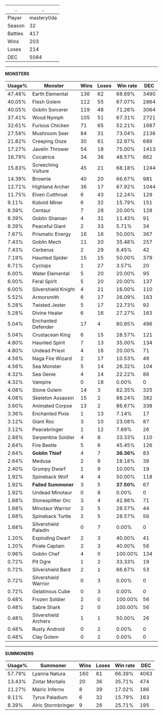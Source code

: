 .|.
|-|-
Player|mastery0da
Season|32
Battles|417
Wins|203
Loses|214
DEC|5084

---
**MONSTERS**

Usage%|Monster|Wins|Loses|Win rate|DEC|
-|-|-|-|-|-|
47.48%|Earth Elemental|136|62|68.69%|3490|
40.05%|Flesh Golem|112|55|67.07%|2864|
40.05%|Goblin Sorcerer|119|48|71.26%|3064|
37.41%|Wood Nymph|105|51|67.31%|2721|
32.61%|Furious Chicken|71|65|52.21%|1687|
27.58%|Mushroom Seer|84|31|73.04%|2136|
21.82%|Creeping Ooze|30|61|32.97%|689|
17.27%|Javelin Thrower|54|18|75.00%|1413|
16.79%|Cocatrice|34|36|48.57%|862|
15.83%|Screeching Vulture|45|21|68.18%|1244|
14.39%|Brownie|40|20|66.67%|981|
12.71%|Highland Archer|36|17|67.92%|1044|
11.75%|Elven Cutthroat|6|43|12.24%|129|
9.11%|Kobold Miner|6|32|15.79%|151|
8.39%|Centaur|7|28|20.00%|128|
8.39%|Goblin Shaman|4|31|11.43%|91|
8.39%|Peaceful Giant|2|33|5.71%|34|
7.67%|Prismatic Energy|16|16|50.00%|367|
7.43%|Goblin Mech|11|20|35.48%|257|
7.43%|Cerberus|2|29|6.45%|42|
7.19%|Haunted Spider|15|15|50.00%|379|
6.71%|Cyclops|1|27|3.57%|20|
6.00%|Water Elemental|5|20|20.00%|95|
6.00%|Feral Spirit|5|20|20.00%|137|
6.00%|Silvershield Knight|4|21|16.00%|110|
5.52%|Armorsmith|6|17|26.09%|163|
5.28%|Twisted Jester|5|17|22.73%|92|
5.28%|Divine Healer|6|16|27.27%|163|
5.04%|Enchanted Defender|17|4|80.95%|496|
5.04%|Crustacean King|6|15|28.57%|121|
4.80%|Haunted Spirit|7|13|35.00%|134|
4.80%|Undead Priest|4|16|20.00%|71|
4.56%|Naga Fire Wizard|2|17|10.53%|49|
4.56%|Sea Monster|5|14|26.32%|104|
4.32%|Sea Genie|4|14|22.22%|86|
4.32%|Vampire|0|18|0.00%|0|
4.08%|Stone Golem|14|3|82.35%|325|
4.08%|Skeleton Assassin|15|2|88.24%|382|
3.60%|Animated Corpse|13|2|86.67%|338|
3.36%|Enchanted Pixie|1|13|7.14%|17|
3.12%|Giant Roc|3|10|23.08%|87|
3.12%|Peacebringer|1|12|7.69%|26|
2.88%|Serpentine Soldier|4|8|33.33%|110|
2.64%|Fire Beetle|5|6|45.45%|126|
2.64%|**Goblin Thief**|4|7|**36.36%**|83|
2.64%|Medusa|2|9|18.18%|39|
2.40%|Grumpy Dwarf|1|9|10.00%|19|
1.92%|Spineback Wolf|4|4|50.00%|118|
1.92%|**Failed Summoner**|3|5|**37.50%**|67|
1.92%|Undead Minotaur|0|8|0.00%|0|
1.68%|Stonesplitter Orc|3|4|42.86%|71|
1.68%|Minotaur Warrior|2|5|28.57%|44|
1.68%|Spineback Turtle|2|5|28.57%|56|
1.68%|Silvershield Paladin|0|7|0.00%|0|
1.20%|Exploding Dwarf|2|3|40.00%|41|
1.20%|Pirate Captain|2|3|40.00%|56|
0.96%|Goblin Chef|4|0|100.00%|134|
0.72%|Pit Ogre|1|2|33.33%|19|
0.72%|Silvershield Bard|2|1|66.67%|53|
0.72%|Silvershield Warrior|0|3|0.00%|0|
0.72%|Gelatinous Cube|0|3|0.00%|0|
0.48%|Frozen Soldier|2|0|100.00%|56|
0.48%|Sabre Shark|2|0|100.00%|56|
0.48%|Silvershield Archers|1|1|50.00%|26|
0.48%|Rusty Android|0|2|0.00%|0|
0.48%|Clay Golem|0|2|0.00%|0|

---
**SUMMONERS**

Usage%|Summoner|Wins|Loses|Win rate|DEC|
-|-|-|-|-|-|
57.79%|Lyanna Natura|160|81|66.39%|4063|
13.43%|Zintar Mortalis|20|36|35.71%|474|
11.27%|Malric Inferno|8|39|17.02%|186|
9.11%|Tyrus Paladium|6|32|15.79%|163|
8.39%|Alric Stormbringer|9|26|25.71%|195|
